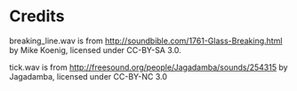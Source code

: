 # Credits

breaking_line.wav is from http://soundbible.com/1761-Glass-Breaking.html by Mike Koenig, licensed under CC-BY-SA 3.0.

tick.wav is from http://freesound.org/people/Jagadamba/sounds/254315 by Jagadamba, licensed under CC-BY-NC 3.0


